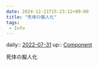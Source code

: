 ```yaml
---
date: 2024-12-21T15:23:12+09:00
title: "死体の擬人化"
tags:
 - Info
---
```


daily:: [2022-07-31](Daily_Note/2022-07-31.md)
up:: [Component](../Bar/Novel/Chaos/Component.md)

死体の擬人化
